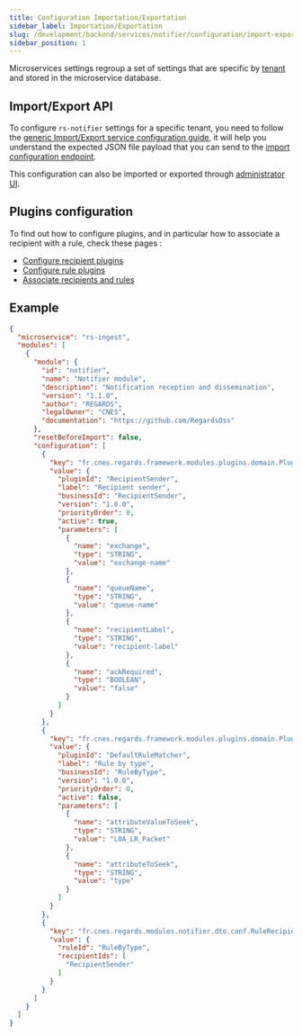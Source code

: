 ```yaml
---
title: Configuration Importation/Exportation
sidebar_label: Importation/Exportation
slug: /development/backend/services/notifier/configuration/import-export
sidebar_position: 1
---
```


Microservices settings regroup a set of settings that are specific by [tenant](../../../concepts/03-multitenant.md)
and stored in the microservice database.

## Import/Export API

To configure `rs-notifier` settings for a specific tenant, you need to follow the [generic Import/Export service
configuration guide](../../common/import-export-configuration.md), it will help you understand the expected JSON
file payload that you can send to the
[import configuration endpoint](../api-guides/rest/rs-notifier-api-swagger.mdx#tag/module-manager-controller/operation/importConfiguration).

This configuration can also be imported or exported
through [administrator UI](../../../../user-documentation/2-project-configuration/microservices.md).

## Plugins configuration

To find out how to configure plugins, and in particular how to associate a recipient with a rule, check these pages :

- [Configure recipient plugins](../plugins/recipient-sender-plugins.md)
- [Configure rule plugins](../plugins/rule-matcher-plugins.md)
- [Associate recipients and rules](../plugins/notifier-intro-plugins.md)

## Example

```json title='rs-notifier configuration file example'
{
  "microservice": "rs-ingest",
  "modules": [
    {
      "module": {
        "id": "notifier",
        "name": "Notifier module",
        "description": "Notification reception and dissemination",
        "version": "1.1.0",
        "author": "REGARDS",
        "legalOwner": "CNES",
        "documentation": "https://github.com/RegardsOss"
      },
      "resetBeforeImport": false,
      "configuration": [
        {
          "key": "fr.cnes.regards.framework.modules.plugins.domain.PluginConfiguration",
          "value": {
            "pluginId": "RecipientSender",
            "label": "Recipient sender",
            "businessId": "RecipientSender",
            "version": "1.0.0",
            "priorityOrder": 0,
            "active": true,
            "parameters": [
              {
                "name": "exchange",
                "type": "STRING",
                "value": "exchange-name"
              },
              {
                "name": "queueName",
                "type": "STRING",
                "value": "queue-name"
              },
              {
                "name": "recipientLabel",
                "type": "STRING",
                "value": "recipient-label"
              },
              {
                "name": "ackRequired",
                "type": "BOOLEAN",
                "value": "false"
              }
            ]
          }
        },
        {
          "key": "fr.cnes.regards.framework.modules.plugins.domain.PluginConfiguration",
          "value": {
            "pluginId": "DefaultRuleMatcher",
            "label": "Rule by type",
            "businessId": "RuleByType",
            "version": "1.0.0",
            "priorityOrder": 0,
            "active": false,
            "parameters": [
              {
                "name": "attributeValueToSeek",
                "type": "STRING",
                "value": "L0A_LR_Packet"
              },
              {
                "name": "attributeToSeek",
                "type": "STRING",
                "value": "type"
              }
            ]
          }
        },
        {
          "key": "fr.cnes.regards.modules.notifier.dto.conf.RuleRecipientsAssociation",
          "value": {
            "ruleId": "RuleByType",
            "recipientIds": [
              "RecipientSender"
            ]
          }
        }
      ]
    }
  ]
}
```